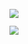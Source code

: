 ![](https://github-readme-stats.vercel.app/api?username=eievui5&custom_title=Evie&show_icons=true&theme=omni&hide_border=true&border_radius=10&hide_rank=true)

![](https://github-readme-stats.vercel.app/api/top-langs/?username=eievui5&langs_count=4&layout=compact&theme=omni&hide_border=true&border_radius=10&exclude_repo=kirbydreamland2,kdl-dx)
